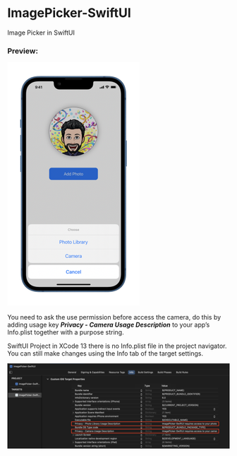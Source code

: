 # ImagePicker-SwiftUI
Image Picker in SwiftUI

### Preview:
![Preview](https://github.com/anas-p/ImagePicker-SwiftUI/blob/main/Preview%201.png)

You need to ask the use permission before access the camera, do this by adding usage key ***Privacy - Camera Usage Description*** to your app’s Info.plist together with a purpose string.

SwiftUI Project in XCode 13 there is no Info.plist file in the project navigator. You can still make changes using the Info tab of the target settings.

![plist](https://github.com/anas-p/ImagePicker-SwiftUI/blob/main/plist.png)


